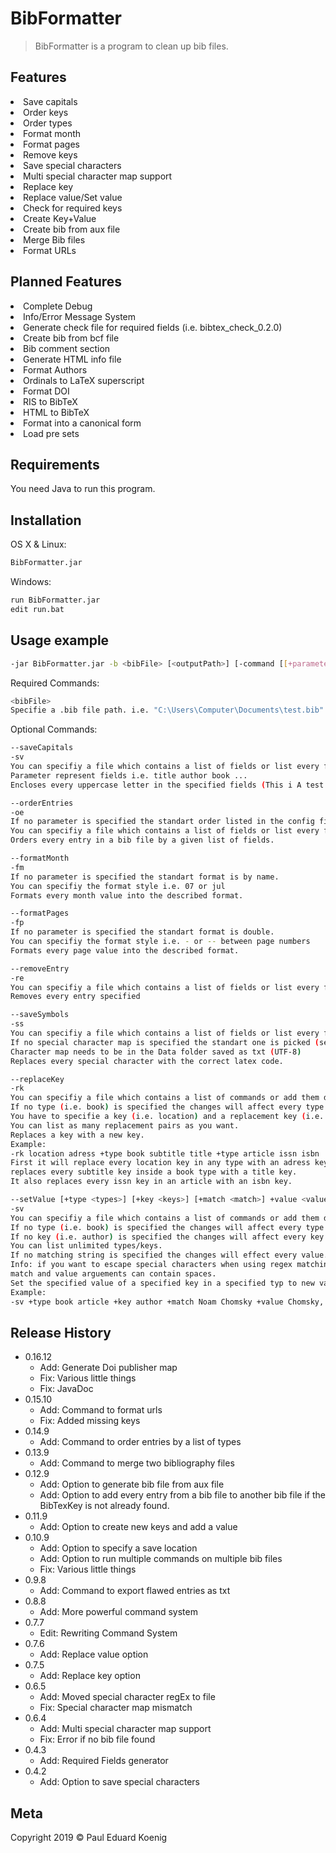 # BibFormatter
> BibFormatter is a program to clean up bib files.

## Features

<li>Save capitals</li>
<li>Order keys</li>
<li>Order types</li>
<li>Format month</li>
<li>Format pages</li>
<li>Remove keys</li>
<li>Save special characters</li>
<li>Multi special character map support</li>
<li>Replace key</li>
<li>Replace value/Set value</li>
<li>Check for required keys</li>
<li>Create Key+Value</li>
<li>Create bib from aux file</li>
<li>Merge Bib files</li>
<li>Format URLs</li>

## Planned Features

<li>Complete Debug</li>
<li>Info/Error Message System</li>
<li>Generate check file for required fields (i.e. bibtex_check_0.2.0)</li>
<li>Create bib from bcf file</li>
<li>Bib comment section</li>
<li>Generate HTML info file</li>
<li>Format Authors</li>
<li>Ordinals to LaTeX superscript</li>
<li>Format DOI</li>
<li>RIS to BibTeX</li>
<li>HTML to BibTeX</li>
<li>Format into a canonical form</li>
<li>Load pre sets</li>


## Requirements

You need Java to run this program.

## Installation

OS X & Linux:

```sh
BibFormatter.jar
```

Windows:

```sh
run BibFormatter.jar
edit run.bat
```

## Usage example

```sh
-jar BibFormatter.jar -b <bibFile> [<outputPath>] [-command [[+parameter] <arguments>] ...
```

Required Commands:
```sh
<bibFile>
Specifie a .bib file path. i.e. "C:\Users\Computer\Documents\test.bib"
```

Optional Commands:
```sh
--saveCapitals
-sv
You can specifiy a file which contains a list of fields or list every field as parameter.
Parameter represent fields i.e. title author book ...
Encloses every uppercase letter in the specified fields (This i A test -> {T}his is {A} test). 
```
```sh
--orderEntries
-oe
If no parameter is specified the standart order listed in the config file is used.
You can specifiy a file which contains a list of fields or list every field as parameter.
Orders every entry in a bib file by a given list of fields.
```
```sh
--formatMonth
-fm
If no parameter is specified the standart format is by name.
You can specifiy the format style i.e. 07 or jul
Formats every month value into the described format.
```
```sh
--formatPages
-fp
If no parameter is specified the standart format is double.
You can specifiy the format style i.e. - or -- between page numbers
Formats every page value into the described format.
```
```sh
--removeEntry
-re
You can specifiy a file which contains a list of fields or list every field as parameter.
Removes every entry specified
```
```sh
--saveSymbols
-ss
You can specifiy a file which contains a list of fields or list every field as parameter.
If no special character map is specified the standart one is picked (see config).
Character map needs to be in the Data folder saved as txt (UTF-8)
Replaces every special character with the correct latex code.
```
```sh
--replaceKey 
-rk
You can specifiy a file which contains a list of commands or add them directly.
If no type (i.e. book) is specified the changes will affect every type (until a type has specified). 
You have to specifie a key (i.e. location) and a replacement key (i.e. adress).
You can list as many replacement pairs as you want.
Replaces a key with a new key.
Example:
-rk location adress +type book subtitle title +type article issn isbn 
First it will replace every location key in any type with an adress key and than
replaces every subtitle key inside a book type with a title key.
It also replaces every issn key in an article with an isbn key. 
```
```sh
--setValue [+type <types>] [+key <keys>] [+match <match>] +value <value>
-sv
You can specifiy a file which contains a list of commands or add them directly.
If no type (i.e. book) is specified the changes will affect every type (until a type has specified).
If no key (i.e. author) is specified the changes will affect every key (until a type has specified).  
You can list unlimited types/keys. 
If no matching string is specified the changes will effect every value.
Info: if you want to escape special characters when using regex matching, use a file (i.e. +match C:/regexcode.txt)
match and value arguements can contain spaces.
Set the specified value of a specified key in a specified typ to new value. 
Example:
-sv +type book article +key author +match Noam Chomsky +value Chomsky, N.

```

## Release History

* 0.16.12
    * Add: Generate Doi publisher map
    * Fix: Various little things
    * Fix: JavaDoc
* 0.15.10
    * Add: Command to format urls
    * Fix: Added missing keys
* 0.14.9
    * Add: Command to order entries by a list of types
* 0.13.9
    * Add: Command to merge two bibliography files
* 0.12.9
    * Add: Option to generate bib file from aux file
    * Add: Option to add every entry from a bib file to another bib file if the BibTexKey is not already found.
* 0.11.9
    * Add: Option to create new keys and add a value
* 0.10.9
    * Add: Option to specify a save location
    * Add: Option to run multiple commands on multiple bib files
    * Fix: Various little things
* 0.9.8
    * Add: Command to export flawed entries as txt
* 0.8.8
    * Add: More powerful command system
* 0.7.7
    * Edit: Rewriting Command System
* 0.7.6
    * Add: Replace value option
* 0.7.5
    * Add: Replace key option
* 0.6.5
    * Add: Moved special character regEx to file
    * Fix: Special character map mismatch
* 0.6.4
    * Add: Multi special character map support
    * Fix: Error if no bib file found
* 0.4.3
    * Add: Required Fields generator
* 0.4.2
    * Add: Option to save special characters

## Meta

Copyright 2019 © Paul Eduard Koenig

